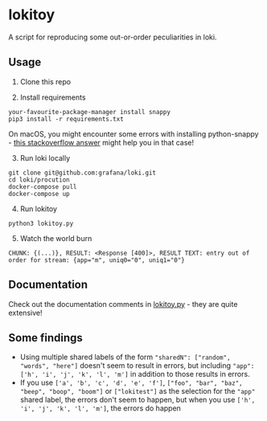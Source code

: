 # lokitoy

A script for reproducing some out-or-order peculiarities in loki.

## Usage

1. Clone this repo

2. Install requirements

```
your-favourite-package-manager install snappy
pip3 install -r requirements.txt
```

On macOS, you might encounter some errors with installing python-snappy - [this stackoverflow answer](https://stackoverflow.com/questions/11416024/error-installing-python-snappy-snappy-c-h-no-such-file-or-directory/41707800#41707800) might help you in that case!

3. Run loki locally

```
git clone git@github.com:grafana/loki.git
cd loki/procution
docker-compose pull
docker-compose up
```

4. Run lokitoy

```
python3 lokitoy.py
```

5. Watch the world burn

```
CHUNK: {(...)}, RESULT: <Response [400]>, RESULT TEXT: entry out of order for stream: {app="m", uniq0="0", uniq1="0"}
```

## Documentation

Check out the documentation comments in [lokitoy.py](./lokitoy.py) - they are quite extensive!

## Some findings

* Using multiple shared labels of the form `"sharedN": ["random", "words", "here"]` doesn't seem to result in errors,
but including `"app": ['h', 'i', 'j', 'k', 'l', 'm']` in addition to those results in errors.
* If you use `['a', 'b', 'c', 'd', 'e', 'f']`, `["foo", "bar", "baz", "beep", "boop", "boom"]` or `["lokitest"]` as the selection for the `"app"` shared label,
the errors don't seem to happen, but when you use `['h', 'i', 'j', 'k', 'l', 'm']`, the errors do happen
